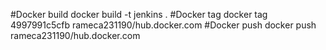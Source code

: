 #Docker build
docker build -t jenkins .
#Docker tag
docker tag 4997991c5cfb rameca231190/hub.docker.com
#Docker push
docker push rameca231190/hub.docker.com
